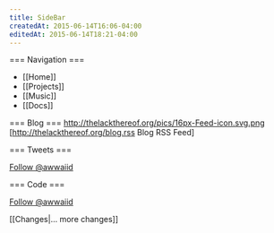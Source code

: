 ```yaml
---
title: SideBar
createdAt: 2015-06-14T16:06-04:00
editedAt: 2015-06-14T18:21-04:00
---
```


=== Navigation ===
* [[Home]]
* [[Projects]]
* [[Music]]
* [[Docs]]

=== Blog ===
http://thelackthereof.org/pics/16px-Feed-icon.svg.png [http://thelackthereof.org/blog.rss Blog RSS Feed]
<headlines>

=== Tweets ===
<html><a href="https://twitter.com/awwaiid" class="twitter-follow-button" data-show-count="false" data-size="large" data-dnt="true">Follow @awwaiid</a>
<script>!function(d,s,id){var js,fjs=d.getElementsByTagName(s)[0],p=/^http:/.test(d.location)?'http':'https';if(!d.getElementById(id)){js=d.createElement(s);js.id=id;js.src=p+'://platform.twitter.com/widgets.js';fjs.parentNode.insertBefore(js,fjs);}}(document, 'script', 'twitter-wjs');</script></html>
<rss 5 "http://www.devtacular.com/utilities/atomtorss/?url=http%3a%2f%2ftwitrss.me%2ftwitter_user_to_rss%2f%3fuser%3dawwaiid">

=== Code ===
<html>
<a aria-label="Follow @awwaiid on GitHub" data-count-aria-label="# followers on GitHub" data-count-api="/users/awwaiid#followers" data-count-href="/awwaiid/followers" data-style="mega" href="https://github.com/awwaiid" class="github-button">Follow @awwaiid</a>
<script async defer id="github-bjs" src="https://buttons.github.io/buttons.js"></script>
</html>
<rss 5 "http://www.devtacular.com/utilities/atomtorss/?url=https%3a%2f%2fgithub.com%2fawwaiid.atom">

<SimpleChanges>[[Changes|... more changes]]


